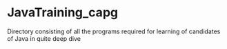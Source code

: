 # JavaTraining_capg
Directory consisting of all the programs required for learning of candidates of Java in quite deep dive
